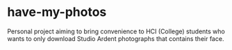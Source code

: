# have-my-photos
Personal project aiming to bring convenience to HCI (College) students who wants to only download Studio Ardent photographs that contains their face.
